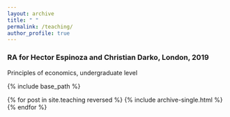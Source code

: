 ```yaml
---
layout: archive
title: " "
permalink: /teaching/
author_profile: true
---
```


### RA for Hector Espinoza and Christian Darko, London, 2019
Principles of economics, undergraduate level

{% include base_path %}

{% for post in site.teaching reversed %}
  {% include archive-single.html %}
{% endfor %}
